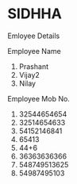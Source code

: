 # SIDHHA
Emloyee Details

Employee Name
1. Prashant
2. Vijay2
3. Nilay

Employee Mob No.

1. 32544654654
2. 32514654633
3. 54152146841
4. 65413
5. 44+6
6. 36363636366
7. 548749513625
8. 54987495103
